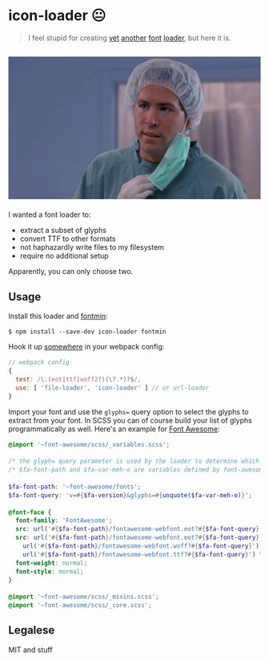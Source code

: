 # icon-loader 😐

> I feel stupid for creating [yet](https://www.npmjs.com/package/fontmin-loader) [another](https://www.npmjs.com/package/awesome-fontmin-loader) [font](https://www.npmjs.com/package/font-subset-loader) [loader](https://www.npmjs.com/package/font-gen-loader), but here it is.

## ![But why?](https://raw.githubusercontent.com/jpommerening/icon-loader/master/i/but-why.gif)

I wanted a font loader to:

- extract a subset of glyphs
- convert TTF to other formats
- not haphazardly write files to my filesystem
- require no additional setup

Apparently, you can only choose two.

## Usage

Install this loader and [fontmin](https://www.npmjs.com/package/fontmin):

```console
$ npm install --save-dev icon-loader fontmin
```

Hook it up [somewhere](https://webpack.js.org/configuration/module/#module-rules) in your webpack config:

```js
// webpack config
{
  test: /\.(eot|ttf|woff2?)(\?.*)?$/,
  use: [ 'file-loader', 'icon-loader' ] // or url-loader
}
```

Import your font and use the `glyphs=` query option to select the glyphs to extract from your font.
In SCSS you can of course build your list of glyphs programmatically as well.
Here's an example for [Font Awesome](http://fontawesome.io):

```scss
@import '~font-awesome/scss/_variables.scss';

/* the glyph= query parameter is used by the loader to determine which glyphs to extract */
/* $fa-font-path and $fa-var-meh-o are variables defined by font-awesome */

$fa-font-path: '~font-awesome/fonts';
$fa-font-query: 'v=#{$fa-version}&glyphs=#{unquote($fa-var-meh-o)}';

@font-face {
  font-family: 'FontAwesome';
  src: url('#{$fa-font-path}/fontawesome-webfont.eot?#{$fa-font-query}');
  src: url('#{$fa-font-path}/fontawesome-webfont.eot?#{$fa-font-query}') format('embedded-opentype'),
    url('#{$fa-font-path}/fontawesome-webfont.woff?#{$fa-font-query}') format('woff'),
    url('#{$fa-font-path}/fontawesome-webfont.ttf?#{$fa-font-query}') format('truetype');
  font-weight: normal;
  font-style: normal;
}

@import '~font-awesome/scss/_mixins.scss';
@import '~font-awesome/scss/_core.scss';
```

## Legalese

MIT and stuff
